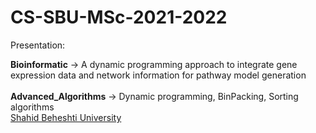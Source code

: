 <h1>CS-SBU-MSc-2021-2022</h1>

Presentation:

<b>Bioinformatic</b> -> A dynamic programming approach to integrate gene expression data and network information for pathway model generation<br>
<br>
<b>Advanced_Algorithms</b> -> Dynamic programming, BinPacking, Sorting algorithms
<br>
<a href="https://www.sbu.ac.ir/">Shahid Beheshti University</a>
